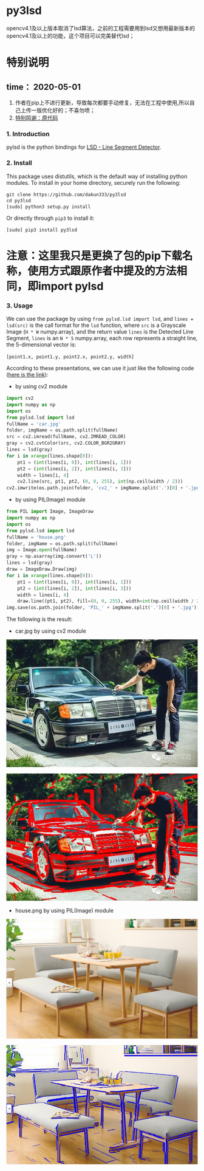 # py3lsd
opencv4.1及以上版本取消了lsd算法，之前的工程需要用到lsd又想用最新版本的opencv4.1及以上的功能，这个项目可以完美替代lsd；
# 特别说明
## time： 2020-05-01
1. 作者在pip上不进行更新，导致每次都要手动修复，无法在工程中使用,所以自己上传一版优化好的；不喜勿喷；
2. [特别鸣谢：原代码](https://github.com/primetang/pylsd)

### 1. Introduction

pylsd is the python bindings for [LSD - Line Segment Detector](http://www.ipol.im/pub/art/2012/gjmr-lsd/).

### 2. Install

This package uses distutils, which is the default way of installing python modules. To install in your home directory, securely run the following:
```
git clone https://github.com/dakun333/py3lsd
cd py3lsd
[sudo] python3 setup.py install
```

Or directly through `pip3` to install it:
```
[sudo] pip3 install py3lsd
```
# 注意：这里我只是更换了包的pip下载名称，使用方式跟原作者中提及的方法相同，即import pylsd
### 3. Usage

We can use the package by using `from pylsd.lsd import lsd`, and `lines = lsd(src)` is the call format for the `lsd` function, where `src` is a Grayscale Image (`H * W` numpy.array), and the return value `lines` is the Detected Line Segment, `lines` is an `N * 5` numpy.array, each row represents a straight line, the 5-dimensional vector is:

`[point1.x, point1.y, point2.x, point2.y, width]`


According to these presentations, we can use it just like the following code ([here is the link](https://github.com/dakun333/py3lsd/tree/master/example)):

* by using cv2 module

```python
import cv2
import numpy as np
import os
from pylsd.lsd import lsd
fullName = 'car.jpg'
folder, imgName = os.path.split(fullName)
src = cv2.imread(fullName, cv2.IMREAD_COLOR)
gray = cv2.cvtColor(src, cv2.COLOR_BGR2GRAY)
lines = lsd(gray)
for i in xrange(lines.shape[0]):
    pt1 = (int(lines[i, 0]), int(lines[i, 1]))
    pt2 = (int(lines[i, 2]), int(lines[i, 3]))
    width = lines[i, 4]
    cv2.line(src, pt1, pt2, (0, 0, 255), int(np.ceil(width / 2)))
cv2.imwrite(os.path.join(folder, 'cv2_' + imgName.split('.')[0] + '.jpg'), src)
```

* by using PIL(Image) module

```python
from PIL import Image, ImageDraw
import numpy as np
import os
from pylsd.lsd import lsd
fullName = 'house.png'
folder, imgName = os.path.split(fullName)
img = Image.open(fullName)
gray = np.asarray(img.convert('L'))
lines = lsd(gray)
draw = ImageDraw.Draw(img)
for i in xrange(lines.shape[0]):
    pt1 = (int(lines[i, 0]), int(lines[i, 1]))
    pt2 = (int(lines[i, 2]), int(lines[i, 3]))
    width = lines[i, 4]
    draw.line((pt1, pt2), fill=(0, 0, 255), width=int(np.ceil(width / 2)))
img.save(os.path.join(folder, 'PIL_' + imgName.split('.')[0] + '.jpg'))
```

The following is the result:

* car.jpg by using cv2 module

![](https://github.com/dakun333/py3lsd/blob/master/example/car.jpg)

![](https://github.com/dakun333/py3lsd/blob/master/example/cv2_car.jpg)

* house.png by using PIL(Image) module

![](https://github.com/dakun333/py3lsd/blob/master/example/house.png)

![](https://github.com/dakun333/py3lsd/blob/master/example/PIL_house.jpg)
